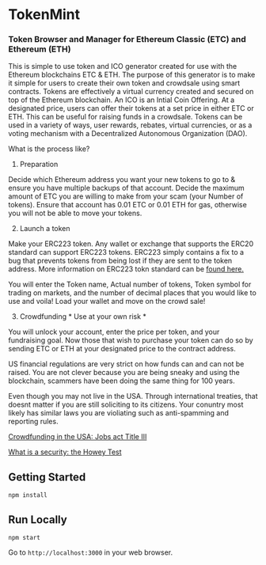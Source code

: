 # TokenMint
### Token Browser and Manager for Ethereum Classic (ETC) and Ethereum (ETH)

This is simple to use token and ICO generator created for use with the Ethereum blockchains ETC & ETH. The purpose of this generator is to make it simple for users to create their own token and crowdsale using smart contracts.  Tokens are effectively a virtual currency created and secured on top of the Ethereum blockchain. An ICO is an Intial Coin Offering. At a designated price, users can offer their tokens at a set price in either ETC or ETH.  This can be useful for raising funds in a crowdsale. Tokens can be used in a variety of ways, user rewards, rebates, virtual currencies, or as a voting mechanism with a Decentralized Autonomous Organization (DAO).

What is the process like?

1. Preparation

Decide which Ethereum address you want your new tokens to go to & ensure you have multiple backups of that account.
Decide the maximum amount of ETC you are willing to make from your scam (your Number of tokens). Ensure that account has 0.01 ETC or 0.01 ETH for gas, otherwise you will not be able to move your tokens.

2. Launch a token

Make your ERC223 token. Any wallet or exchange that supports the ERC20 standard can support ERC223 tokens. ERC223 simply contains a fix to a bug that prevents tokens from being lost if they are sent to the token address. More information on ERC223 tokn standard can be [found here.](https://www.reddit.com/r/ethereum/comments/60ql37/attention_be_careful_using_ethereum_tokens/) 

You will enter the Token name, Actual number of tokens, Token symbol for trading on markets, and the number of decimal places that you would like to use and voila! Load your wallet and move on the crowd sale! 

3. Crowdfunding * Use at your own risk *

You will unlock your account, enter the price per token, and your fundraising goal. Now those that wish to purchase your token can do so by sending ETC or ETH at your designated price to the contract address. 

US financial regulations are very strict on how funds can and can not be raised. You are not clever because you are being sneaky and using the blockchain, scammers have been doing the same thing for 100 years.

Even though you may not live in the USA. Through international treaties, that doesnt matter if you are still soliciting to its citizens. Your conuntry most likely has similar laws you are violiating such as anti-spamming and reporting rules.

[Crowdfunding in the USA: Jobs act Title III](https://www.sec.gov/news/pressrelease/2015-249.html)

[What is a security: the Howey Test](http://securities-law-blog.com/2014/11/25/what-is-a-security-the-howey-test-and-reves-test/)

## Getting Started

```
npm install
```

## Run Locally

```
npm start
```

Go to `http://localhost:3000` in your web browser.
